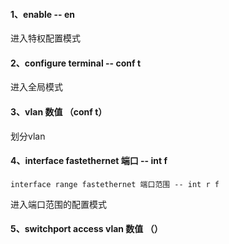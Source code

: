 #### 1、enable -- en
进入特权配置模式
#### 2、configure terminal -- conf t
进入全局模式
#### 3、vlan 数值 （conf t）
划分vlan
#### 4、interface fastethernet 端口 -- int f 
	interface range fastethernet 端口范围 -- int r f 
进入端口范围的配置模式
#### 5、switchport access vlan 数值 （）
